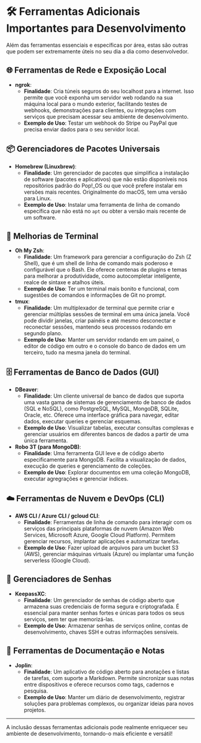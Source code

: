# 🛠️ Ferramentas Adicionais Importantes para Desenvolvimento

Além das ferramentas essenciais e específicas por área, estas são outras que podem ser extremamente úteis no seu dia a dia como desenvolvedor.

## 🌐 Ferramentas de Rede e Exposição Local

- **ngrok**:
  - **Finalidade**: Cria túneis seguros do seu localhost para a internet. Isso permite que você exponha um servidor web rodando na sua máquina local para o mundo exterior, facilitando testes de webhooks, demonstrações para clientes, ou integrações com serviços que precisam acessar seu ambiente de desenvolvimento.
  - **Exemplo de Uso**: Testar um webhook do Stripe ou PayPal que precisa enviar dados para o seu servidor local.

## 📦 Gerenciadores de Pacotes Universais

- **Homebrew (Linuxbrew)**:
  - **Finalidade**: Um gerenciador de pacotes que simplifica a instalação de software (pacotes e aplicativos) que não estão disponíveis nos repositórios padrão do Pop!\_OS ou que você prefere instalar em versões mais recentes. Originalmente do macOS, tem uma versão para Linux.
  - **Exemplo de Uso**: Instalar uma ferramenta de linha de comando específica que não está no `apt` ou obter a versão mais recente de um software.

## 🐚 Melhorias de Terminal

- **Oh My Zsh**:
  - **Finalidade**: Um framework para gerenciar a configuração do Zsh (Z Shell), que é um shell de linha de comando mais poderoso e configurável que o Bash. Ele oferece centenas de plugins e temas para melhorar a produtividade, como autocompletar inteligente, realce de sintaxe e atalhos úteis.
  - **Exemplo de Uso**: Ter um terminal mais bonito e funcional, com sugestões de comandos e informações de Git no prompt.
- **tmux**:
  - **Finalidade**: Um multiplexador de terminal que permite criar e gerenciar múltiplas sessões de terminal em uma única janela. Você pode dividir janelas, criar painéis e até mesmo desconectar e reconectar sessões, mantendo seus processos rodando em segundo plano.
  - **Exemplo de Uso**: Manter um servidor rodando em um painel, o editor de código em outro e o console do banco de dados em um terceiro, tudo na mesma janela do terminal.

## 🗄️ Ferramentas de Banco de Dados (GUI)

- **DBeaver**:
  - **Finalidade**: Um cliente universal de banco de dados que suporta uma vasta gama de sistemas de gerenciamento de banco de dados (SQL e NoSQL), como PostgreSQL, MySQL, MongoDB, SQLite, Oracle, etc. Oferece uma interface gráfica para navegar, editar dados, executar queries e gerenciar esquemas.
  - **Exemplo de Uso**: Visualizar tabelas, executar consultas complexas e gerenciar usuários em diferentes bancos de dados a partir de uma única ferramenta.
- **Robo 3T (para MongoDB)**:
  - **Finalidade**: Uma ferramenta GUI leve e de código aberto especificamente para MongoDB. Facilita a visualização de dados, execução de queries e gerenciamento de coleções.
  - **Exemplo de Uso**: Explorar documentos em uma coleção MongoDB, executar agregrações e gerenciar índices.

## ☁️ Ferramentas de Nuvem e DevOps (CLI)

- **AWS CLI / Azure CLI / gcloud CLI**:
  - **Finalidade**: Ferramentas de linha de comando para interagir com os serviços das principais plataformas de nuvem (Amazon Web Services, Microsoft Azure, Google Cloud Platform). Permitem gerenciar recursos, implantar aplicações e automatizar tarefas.
  - **Exemplo de Uso**: Fazer upload de arquivos para um bucket S3 (AWS), gerenciar máquinas virtuais (Azure) ou implantar uma função serverless (Google Cloud).

## 🔑 Gerenciadores de Senhas

- **KeepassXC**:
  - **Finalidade**: Um gerenciador de senhas de código aberto que armazena suas credenciais de forma segura e criptografada. É essencial para manter senhas fortes e únicas para todos os seus serviços, sem ter que memorizá-las.
  - **Exemplo de Uso**: Armazenar senhas de serviços online, contas de desenvolvimento, chaves SSH e outras informações sensíveis.

## 📝 Ferramentas de Documentação e Notas

- **Joplin**:
  - **Finalidade**: Um aplicativo de código aberto para anotações e listas de tarefas, com suporte a Markdown. Permite sincronizar suas notas entre dispositivos e oferece recursos como tags, cadernos e pesquisa.
  - **Exemplo de Uso**: Manter um diário de desenvolvimento, registrar soluções para problemas complexos, ou organizar ideias para novos projetos.

---

A inclusão dessas ferramentas adicionais pode realmente enriquecer seu ambiente de desenvolvimento, tornando-o mais eficiente e versátil!

